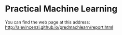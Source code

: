 # Practical Machine Learning

You can find the web page at this address: http://alevincenzi.github.io/predmachlearn/report.html
